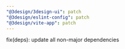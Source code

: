 ```yaml
---
"@3design/3design-ui": patch
"@3design/eslint-config": patch
"@3design/vite-app": patch
---
```


fix(deps): update all non-major dependencies
